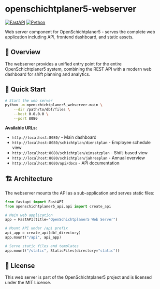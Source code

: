 # openschichtplaner5-webserver

[![FastAPI](https://img.shields.io/badge/FastAPI-0.68+-green.svg)](https://fastapi.tiangolo.com/)
[![Python](https://img.shields.io/badge/python-3.8+-blue.svg)](https://www.python.org/downloads/)

Web server component for OpenSchichtplaner5 - serves the complete web application including API, frontend dashboard, and static assets.

## 🎯 Overview

The webserver provides a unified entry point for the entire OpenSchichtplaner5 system, combining the REST API with a modern web dashboard for shift planning and analytics.

## 🚀 Quick Start

```bash
# Start the web server
python -m openschichtplaner5_webserver.main \
    --dir /path/to/dbf/files \
    --host 0.0.0.0 \
    --port 8080
```

**Available URLs:**
- `http://localhost:8080/` - Main dashboard
- `http://localhost:8080/schichtplan/dienstplan` - Employee schedule view
- `http://localhost:8080/schichtplan/einsatzplan` - Shift-based view
- `http://localhost:8080/schichtplan/jahresplan` - Annual overview
- `http://localhost:8080/api/docs` - API documentation

## 🏗️ Architecture

The webserver mounts the API as a sub-application and serves static files:

```python
from fastapi import FastAPI
from openschichtplaner5_api.api import create_api

# Main web application
app = FastAPI(title="OpenSchichtplaner5 Web Server")

# Mount API under /api prefix
api_app = create_api(dbf_directory)
app.mount("/api", api_app)

# Serve static files and templates
app.mount("/static", StaticFiles(directory="static"))
```

## 📄 License

This web server is part of the OpenSchichtplaner5 project and is licensed under the MIT License.
